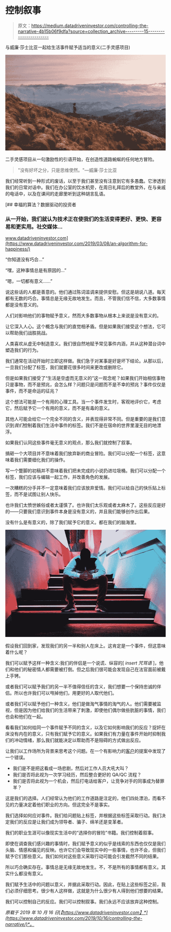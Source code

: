 # 控制叙事

> 原文：<https://medium.datadriveninvestor.com/controlling-the-narrative-4b15b06f9dfa?source=collection_archive---------15----------------------->

与威廉·莎士比亚一起给生活事件赋予适当的意义(二手灵感项目)

![](img/88f131717f10d550953c1b1550b85568.png)

二手灵感项目从一句激励性的引语开始，在创造性道路蜿蜒的任何地方冒险。

> "没有好坏之分，只是思维使然。"―威廉·莎士比亚

我们经常听到一种形式的废话，以至于我们甚至没有注意到它有多愚蠢。它渗透到我们的日常对话中。我们在办公室的饮水机旁，在周日礼拜后的教堂外，在与亲戚的电话中，以及在课间的走廊里听到这种胡言乱语。

[](https://www.datadriveninvestor.com/2019/03/08/an-algorithm-for-happiness/) [## 幸福的算法？数据驱动的投资者

### 从一开始，我们就认为技术正在使我们的生活变得更好、更快、更容易和更实用。社交媒体…

www.datadriveninvestor.com](https://www.datadriveninvestor.com/2019/03/08/an-algorithm-for-happiness/) 

“你知道没有巧合…”

“嘿，这种事情总是有原因的…”

“嗯，一切都有意义……”

说这些话的人都是善意的。他们通过陈词滥调来提供安慰。但这是胡说八道。每天都有无数的巧合。事情总是无缘无故地发生。而且，不管我们信不信，大多数事情都是没有意义的。

人们对影响他们的事物赋予意义，然而大多数事物从根本上来说是没有意义的。

让它深入人心。这个概念与我们的直觉相矛盾。但是如果我们接受这个想法，它可以帮助我们战胜挑战。

人类喜欢从虚无中制造意义。我们很自然地赋予常见事件内涵，并从这种潜台词中塑造我们的行为。

我们通常在活动开始时立即这样做。我们急于对某事是好是坏下结论。从那以后，一旦我们分配了标签，我们就要花很多时间来更改或删除它。

但是如果我们接受了“生活是空虚而无意义的”这一观念呢？如果我们开始相信事物只是事物，而不是预兆，会怎么样？问题只是问题而不是不幸的预兆？事件仅仅是事件，而不是命运的征兆？

这个想法可能是一个有用的心理工具。当一个事件发生时，客观地评价它，考虑它，然后赋予它一个有用的意义，而不是有毒的意义。

其他人可能会给它一个完全不同的含义，并表现得非常不同。但是重要的是我们意识到*我们*控制着我们生活中事件的标签。我们不是在宿命的世界里漫无目的地漂浮。

如果我们认同这些事件毫无意义的观点，那么我们就控制了叙事。

搞砸一个大项目并不意味着我们放弃新的商业冒险。我们可以分配一个标签，这意味着我们需要细化我们的操作。

写一个蹩脚的初稿并不意味着我们把未完成的小说扔进垃圾桶。我们可以分配一个标签，我们应该与编辑一起工作，并改善角色的发展。

一次糟糕的分手并不一定意味着我们应该放弃爱情。我们可以给自己的快乐贴上标签，而不是试图让别人快乐。

也许我们太愤世嫉俗或者太谨慎了。也许我们太乐观或者太麻木了。这些反应是好的——只要我们意识到事件本身是没有意义的，并且我们能够创作出后果。

没有什么是有意义的，除了我们赋予它的意义。都在我们的脑海里。

![](img/b88abb11c93f6d8790fb62314c5297bb.png)

假设我们回到家，发现我们的另一半和别人在床上。这肯定是一个事件，但这意味着什么呢？

我们可以赋予这样一种含义:我们的伴侣是一个说谎、纵容的[ *insert 咒骂语* ]，他们和他们的秘密情人都需要被打倒。但之后我们很可能会发现自己在法官面前被戴上手铐。

或者我们可以赋予我们的另一半不值得信任的含义，我们想要一个保持忠诚的伴侣。所以也许我们可以甩掉他们，用更好的人取代他们。

或者我们可以赋予他们一种含义，他们是做淘气事情的淘气的人。他们需要被监视，但是因为他们给我们的生活带来了刺激，即使他们偶尔做些肮脏的事情，我们也会和他们在一起。

看看我们如何给同一个事件赋予不同的含义，以及它如何影响我们的反应？捉奸在床没有内在的意义，只有我们赋予它的意义。如果我们有力量在事件开始时抑制我们的冲动情绪，那么我们就能决定以帮助而不是阻碍的方式做出反应。

让我们以工作场所为背景来思考这个问题。在一个有影响力的[客户](https://www.datadriveninvestor.com/glossary/client/)的提案中发现了一个错误。

*   我们是不是把这看成一场悲剧，然后对工作人员大吼大叫？
*   我们是否将此视为一次学习经历，然后整合更好的 QA/QC 流程？
*   我们是否将此视为一个机会，然后打电话给客户，让竞争对手的同事成为替罪羊？

这是我们的选择。人们经常认为他们的工作道路是注定的，他们四处漂泊，而看不见的力量决定着他们职业的方向。但这完全不是事实。

我们选择如何应对事件。我们给问题贴上标签，并根据这些标签采取行动。我们决定我们的反应是让我们成为领导者、骗子、绵羊还是变革者。

我们的职业生涯可以像现实生活中的“选择你的冒险”书籍。我们控制着叙事。

即使在调查我们感兴趣的事情时，我们赋予意义的似乎是线索的东西也仅仅是我们头脑、情感和偏见的反映。也许它们会导致现实中的一些事情，也许不会，但我们赋予它们那些意义。我们如何对这些意义采取行动可能会引发截然不同的结果。

所以巧合确实存在。事情总是无缘无故地发生。不，不是所有的事情都有意义。其实什么都没有意义。

我们赋予生活中的问题以意义，并据此采取行动。因此，在贴上这些标签之前，我们必须仔细思考。很少有人这样做，这就是为什么很少有人得到他们想要的结果。

我们可以控制自己的反应。我们可以控制叙事。我们永远不应该放弃这种控制。

*原载于 2019 年 10 月 16 日*[*【https://www.datadriveninvestor.com】*](https://www.datadriveninvestor.com/2019/10/16/controlling-the-narrative/)*。*